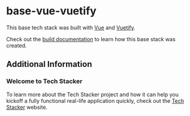 # base-vue-vuetify
This base tech stack was built with [Vue](https://vuejs.org) and [Vuetify](https://vuetifyjs.com).

Check out the [build documentation](./BUILD.md) to learn how this base stack was created.

## Additional Information

### Welcome to Tech Stacker

To learn more about the Tech Stacker project and how it can help you kickoff a fully functional real-life application quickly, check out the [Tech Stacker](http://onlinebydesign.org) website.
